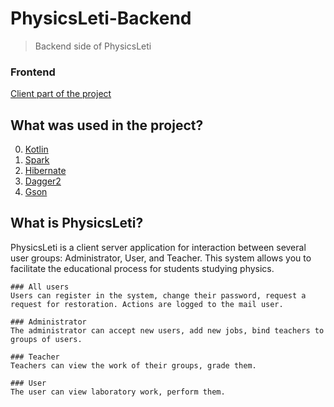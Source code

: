 # PhysicsLeti-Backend
> Backend side of PhysicsLeti

### Frontend
[Сlient part of the project](https://github.com/booleanull/PhysicsLeti-Frontend)

## What was used in the project?
0. [Kotlin](https://kotlinlang.org/)
1. [Spark](http://sparkjava.com/)
2. [Hibernate](https://github.com/hibernate/)
3. [Dagger2](https://github.com/google/dagger)
4. [Gson](https://github.com/google/gson)

## What is PhysicsLeti?
PhysicsLeti is a client server application for interaction between several user groups: Administrator, User, and Teacher. This system allows you to facilitate the educational process for students studying physics.
```
### All users
Users can register in the system, change their password, request a request for restoration. Actions are logged to the mail user.

### Administrator
The administrator can accept new users, add new jobs, bind teachers to groups of users.

### Teacher
Teachers can view the work of their groups, grade them.

### User
The user can view laboratory work, perform them.
```
